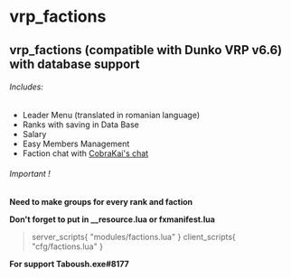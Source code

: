# **vrp_factions**
## vrp_factions (compatible with Dunko VRP v6.6) with database support 

###### Includes:
- Leader Menu (translated in romanian language)
- Ranks with saving in Data Base
- Salary
- Easy Members Management
- Faction chat with [CobraKai's chat](https://github.com/DaNiel-Coder3/chat-fivem)

###### Important !

**Need to make groups for every rank and faction**

**Don't forget to put in __resource.lua or fxmanifest.lua**
> server_scripts{ 
 "modules/factions.lua"
}
> client_scripts{
 "cfg/factions.lua"
} 

**__For support Taboush.exe#8177__**

